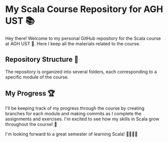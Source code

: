 # My Scala Course Repository for AGH UST 📚

Hey there! Welcome to my personal GitHub repository for the Scala course at AGH UST 🚀. Here I keep all the materials related to the course.

## Repository Structure 📁

The repository is organized into several folders, each corresponding to a specific module of the course.

## My Progress 🏆

I'll be keeping track of my progress through the course by creating branches for each module and making commits as I complete the assignments and exercises. I'm excited to see how my skills in Scala grow throughout the course! 🌱

I'm looking forward to a great semester of learning Scala! 👨‍🎓👩‍🎓

